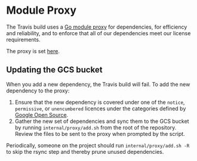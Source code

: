 # Module Proxy

The Travis build uses a [Go module proxy][] for dependencies, for efficiency and
reliability, and to enforce that all of our dependencies meet our license
requirements.

The proxy is set
[here](https://github.com/google/go-cloud/blob/master/.travis.yml#L22).

[Go module proxy]: https://research.swtch.com/vgo-module

## Updating the GCS bucket

When you add a new dependency, the Travis build will fail. To add the new
dependency to the proxy:

1.  Ensure that the new dependency is covered under one of the `notice`,
    `permissive`, or `unencumbered` licences under the categories defined by
    [Google Open Source](https://opensource.google.com/docs/thirdparty/licenses/).
2.  Gather the new set of dependencies and sync them to the GCS bucket by
    running `internal/proxy/add.sh` from the root of the repository. Review the
    files to be sent to the proxy when prompted by the script.

Periodically, someone on the project should run `internal/proxy/add.sh -R` to
skip the rsync step and thereby prune unused dependencies.
